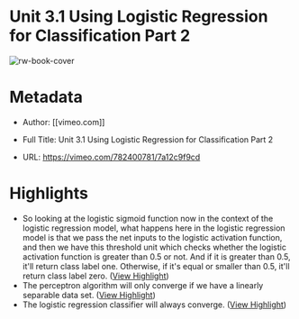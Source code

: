 # Unit 3.1 Using Logistic Regression for Classification Part 2

![rw-book-cover](https://i.vimeocdn.com/video/1570887649-21a3c75e30ed05815b6baea5e5bbbbfc82191c2c16a54ac4fae3e753bada51b3-d)

# Metadata
- Author: [[vimeo.com]]
- Full Title: Unit 3.1 Using Logistic Regression for Classification Part 2

- URL: https://vimeo.com/782400781/7a12c9f9cd

# Highlights
- So looking at the logistic sigmoid function now in the context of the logistic regression model, what happens here in the logistic regression model is that we pass the net inputs to the logistic activation function, and then we have this threshold unit which checks whether the logistic activation function is greater than 0.5 or not.
  And if it is greater than 0.5, it'll return class label one. Otherwise, if it's equal or smaller than 0.5, it'll return class label zero. ([View Highlight](https://read.readwise.io/read/01h6vk1144zra18yq7st58fjav))
- The perceptron algorithm will only converge if we have a linearly separable data set. ([View Highlight](https://read.readwise.io/read/01h6vk2hqcjjem2ns5f109vx5d))
- The logistic regression classifier will always converge. ([View Highlight](https://read.readwise.io/read/01h6vk3xrw0ajs2nzz9yxg7vx0))
